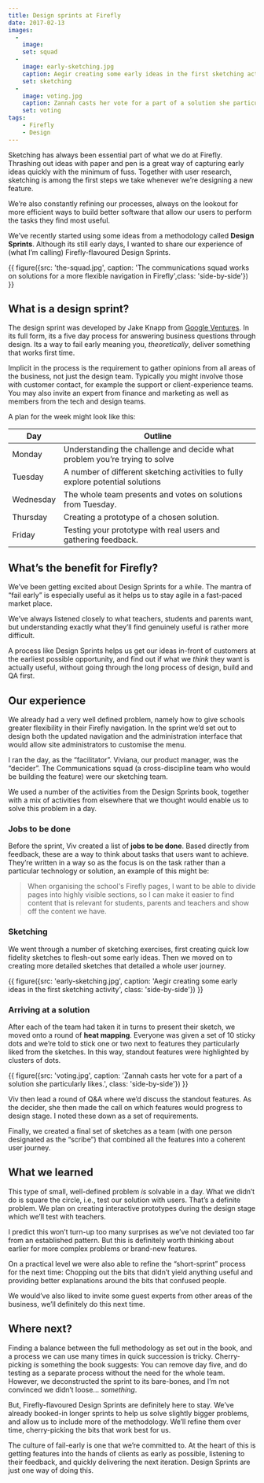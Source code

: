 ```yaml
---
title: Design sprints at Firefly
date: 2017-02-13
images:
  -
    image: 
    set: squad
  -
    image: early-sketching.jpg
    caption: Aegir creating some early ideas in the first sketching activity
    set: sketching
  -
    image: voting.jpg
    caption: Zannah casts her vote for a part of a solution she particularly likes.
    set: voting
tags:
    - Firefly
    - Design
---
```


Sketching has always been essential part of what we do at Firefly. Thrashing out ideas with paper and pen is a great way of capturing early ideas quickly with the minimum of fuss. Together with user research, sketching is among the first steps we take whenever we’re designing a new feature.

We’re also constantly refining our processes, always on the lookout for more efficient ways to build better software that allow our users to perform the tasks they find most useful. 

We’ve recently started using some ideas from a methodology called **Design Sprints**. Although its still early days, I wanted to share our experience of (what I’m calling) Firefly-flavoured Design Sprints.

{{ figure({src: 'the-squad.jpg', caption: 'The communications squad works on solutions for a more flexible navigation in Firefly',class: 'side-by-side'}) }}

## What is a design sprint?

The design sprint was developed by Jake Knapp from [Google Ventures](http://www.gv.com/sprint/). In its full form, its a five day process for answering business questions through design. Its a way to fail early meaning you, _theoretically_, deliver something that works first time.

Implicit in the process is the requirement to gather opinions from all areas of the business, not just the design team. Typically you might involve those with customer contact, for example the support or client-experience teams. You may also invite an expert from finance and marketing as well as members from the tech and design teams.

A plan for the week might look like this:

| Day | Outline |
| ----- | ----- |
| Monday | Understanding the challenge and decide what problem you’re trying to solve |
| Tuesday | A number of different sketching activities to fully explore potential solutions |
| Wednesday | The whole team presents and votes on solutions from Tuesday. |
| Thursday | Creating a prototype of a chosen solution. |
| Friday | Testing your prototype with real users and gathering feedback.


## What’s the benefit for Firefly?

We’ve been getting excited about Design Sprints for a while. The mantra of “fail early” is especially useful as it helps us to stay agile in a fast-paced market place.

We’ve always listened closely to what teachers, students and parents want, but understanding exactly what they’ll find genuinely useful is rather more difficult.

A process like Design Sprints helps us get our ideas in-front of customers at the earliest possible opportunity, and find out if what we *think* they want is actually useful, without going through the long process of design, build and QA first.

## Our experience

We already had a very well defined problem, namely how to give schools greater flexibility in their Firefly navigation. In the sprint we’d set out to design both the updated navigation and the administration interface that would allow site administrators to customise the menu.

I ran the day, as the “facilitator”. Viviana, our product manager, was the “decider”. The Communications squad (a cross-discipline team who would be building the feature) were our sketching team.

We used a number of the activities from the Design Sprints book, together with a mix of activities from elsewhere that we thought would enable us to solve this problem in a day.

### Jobs to be done

Before the sprint, Viv created a list of **jobs to be done**. Based directly from feedback, these are a way to think about tasks that users want to achieve. They’re written in a way so as the focus is on the task rather than a particular technology or solution, an example of this might be:

> When organising the school's Firefly pages, I want to be able to divide pages into highly visible sections, so I can make it easier to find content that is relevant for students, parents and teachers and show off the content we have.

### Sketching

We went through a number of sketching exercises, first creating quick low fidelity sketches to flesh-out some early ideas. Then we moved on to creating more detailed sketches that detailed a whole user journey.

{{ figure({src: 'early-sketching.jpg', caption: 'Aegir creating some early ideas in the first sketching activity', class: 'side-by-side'}) }}

### Arriving at a solution

After each of the team had taken it in turns to present their sketch, we moved onto a round of **heat mapping**. Everyone was given a set of 10 sticky dots and we’re told to stick one or two next to features they particularly liked from the sketches. In this way, standout features were highlighted by clusters of dots.

{{ figure({src: 'voting.jpg', caption: 'Zannah casts her vote for a part of a solution she particularly likes.', class: 'side-by-side'}) }}

Viv then lead a round of Q&A where we’d discuss the standout features. As the decider, she then made the call on which features would progress to design stage. I noted these down as a set of requirements.

Finally, we created a final set of sketches as a team (with one person designated as the “scribe”) that combined all the features into a coherent user journey.

## What we learned

This type of small, well-defined problem _is_ solvable in a day. What we didn’t do is square the circle, i.e., test our solution with users. That’s a definite problem. We plan on creating interactive prototypes during the design stage which we’ll test with teachers. 

I predict this won’t turn-up too many surprises as we’ve not deviated too far from an established pattern. But this is definitely worth thinking about earlier for more complex problems or brand-new features.

On a practical level we were also able to refine the “short-sprint” process for the next time: Chopping out the bits that didn’t yield anything useful and providing better explanations around the bits that confused people.

We would’ve also liked to invite some guest experts from other areas of the business, we’ll definitely do this next time.

## Where next?

Finding a balance between the full methodology as set out in the book, and a process we can use many times in quick succession is tricky. Cherry-picking _is_ something the book suggests: You can remove day five, and do testing as a separate process without the need for the whole team. However, we deconstructed the sprint to its bare-bones, and I’m not convinced we didn’t loose... *something*.

But, Firefly-flavoured Design Sprints are definitely here to stay. We’ve already booked-in longer sprints to help us solve slightly bigger problems, and allow us to include more of the methodology. We’ll refine them over time, cherry-picking the bits that work best for us. 

The culture of fail-early is one that we’re committed to. At the heart of this is getting features into the hands of clients as early as possible, listening to their feedback, and quickly delivering the next iteration. Design Sprints are just one way of doing this.